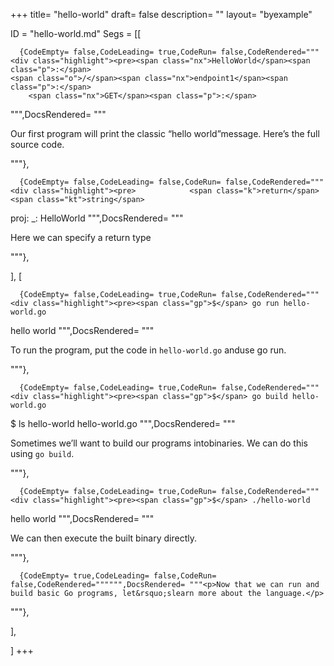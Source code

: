 +++
title= "hello-world"
draft= false
description= ""
layout= "byexample"


ID = "hello-world.md"
Segs = [[
  
      {CodeEmpty= false,CodeLeading= true,CodeRun= false,CodeRendered="""<div class="highlight"><pre><span class="nx">HelloWorld</span><span class="p">:</span>
    <span class="o">/</span><span class="nx">endpoint1</span><span class="p">:</span>
        <span class="nx">GET</span><span class="p">:</span>
</pre></div>
""",DocsRendered= """<p>Our first program will print the classic &ldquo;hello world&rdquo;message. Here&rsquo;s the full source code.</p>
"""},

      {CodeEmpty= false,CodeLeading= false,CodeRun= false,CodeRendered="""<div class="highlight"><pre>            <span class="k">return</span> <span class="kt">string</span>
<span class="nx">proj</span><span class="p">:</span>
    <span class="nx">_</span><span class="p">:</span>
        <span class="nx">HelloWorld</span>
</pre></div>
""",DocsRendered= """<p>Here we can specify a return type</p>
"""},

],
[
  
      {CodeEmpty= false,CodeLeading= true,CodeRun= false,CodeRendered="""<div class="highlight"><pre><span class="gp">$</span> go run hello-world.go
<span class="go">hello world</span>
</pre></div>
""",DocsRendered= """<p>To run the program, put the code in <code>hello-world.go</code> anduse  go run.</p>
"""},

      {CodeEmpty= false,CodeLeading= true,CodeRun= false,CodeRendered="""<div class="highlight"><pre><span class="gp">$</span> go build hello-world.go
<span class="gp">$</span> ls
<span class="go">hello-world    hello-world.go</span>
</pre></div>
""",DocsRendered= """<p>Sometimes we&rsquo;ll want to build our programs intobinaries. We can do this using <code>go build</code>.</p>
"""},

      {CodeEmpty= false,CodeLeading= true,CodeRun= false,CodeRendered="""<div class="highlight"><pre><span class="gp">$</span> ./hello-world
<span class="go">hello world</span>
</pre></div>
""",DocsRendered= """<p>We can then execute the built binary directly.</p>
"""},

      {CodeEmpty= true,CodeLeading= false,CodeRun= false,CodeRendered="""""",DocsRendered= """<p>Now that we can run and build basic Go programs, let&rsquo;slearn more about the language.</p>
"""},

],

]
+++


